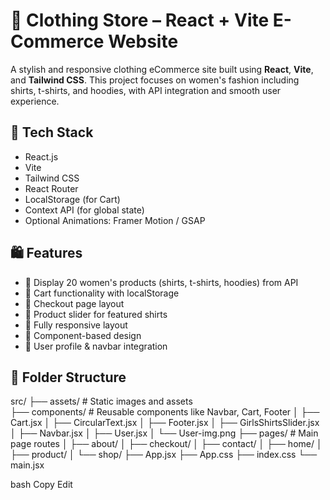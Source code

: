 # 👚 Clothing Store – React + Vite E-Commerce Website

A stylish and responsive clothing eCommerce site built using **React**, **Vite**, and **Tailwind CSS**. This project focuses on women's fashion including shirts, t-shirts, and hoodies, with API integration and smooth user experience.

## 🚀 Tech Stack

- React.js
- Vite
- Tailwind CSS
- React Router
- LocalStorage (for Cart)
- Context API (for global state)
- Optional Animations: Framer Motion / GSAP

## 🛍️ Features

- 🧥 Display 20 women's products (shirts, t-shirts, hoodies) from API
- 🛒 Cart functionality with localStorage
- 🧾 Checkout page layout
- 👚 Product slider for featured shirts
- 📱 Fully responsive layout
- 🔄 Component-based design
- 👤 User profile & navbar integration

## 📁 Folder Structure
src/
├── assets/ # Static images and assets                                                                  
├── components/ # Reusable components like Navbar, Cart, Footer
│ ├── Cart.jsx
│ ├── CircularText.jsx
│ ├── Footer.jsx
│ ├── GirlsShirtsSlider.jsx
│ ├── Navbar.jsx
│ ├── User.jsx
│ └── User-img.png
├── pages/ # Main page routes
│ ├── about/
│ ├── checkout/
│ ├── contact/
│ ├── home/
│ ├── product/
│ └── shop/
├── App.jsx
├── App.css
├── index.css
└── main.jsx

bash
Copy
Edit

